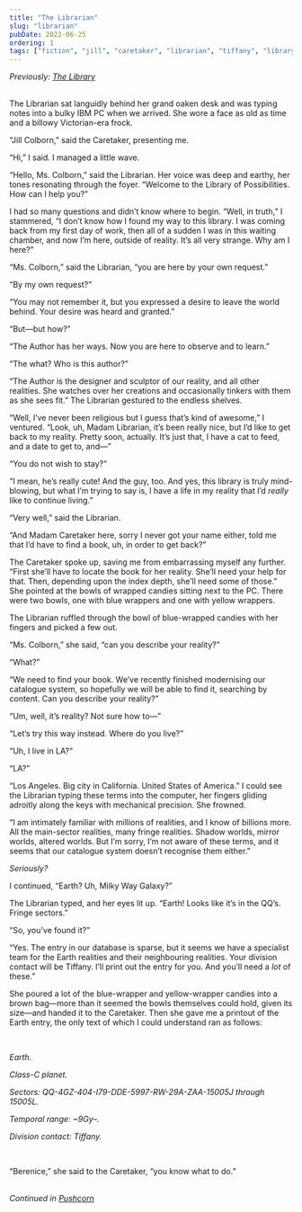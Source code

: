 ```yaml
---
title: "The Librarian"
slug: "librarian"
pubDate: 2022-06-25
ordering: 1
tags: ["fiction", "jill", "caretaker", "librarian", "tiffany", "library-of-possibilities"]
---
```


<div class="commentary">
<i>
Previously: <a href="/posts/2022/04/17/library/">The Library</a>
</i>
</div>

<br />

<span class="small-caps">The Librarian sat languidly</span> behind her grand oaken desk and was typing notes into a bulky IBM PC when we arrived. She wore a face as old as time and a billowy Victorian-era frock.

“Jill Colborn,” said the Caretaker, presenting me.

“Hi,” I said. I managed a little wave.

“Hello, Ms. Colborn,” said the Librarian. Her voice was deep and earthy, her tones resonating through the foyer. “Welcome to the Library of Possibilities. How can I help you?”

I had so many questions and didn’t know where to begin. “Well, in truth,” I stammered, “I don’t know how I found my way to this library. I was coming back from my first day of work, then all of a sudden I was in this waiting chamber, and now I’m here, outside of reality. It’s all very strange. Why am I here?”

“Ms. Colborn,” said the Librarian, “you are here by your own request.”

“By my own request?”

“You may not remember it, but you expressed a desire to leave the world behind. Your desire was heard and granted.”

“But—but how?”

“The Author has her ways. Now you are here to observe and to learn.”

“The what? Who is this author?”

“The Author is the designer and sculptor of our reality, and all other realities. She watches over her creations and occasionally tinkers with them as she sees fit.” The Librarian gestured to the endless shelves.

“Well, I’ve never been religious but I guess that’s kind of awesome,” I ventured. “Look, uh, Madam Librarian, it’s been really nice, but I’d like to get back to my reality. Pretty soon, actually. It’s just that, I have a cat to feed, and a date to get to, and—”

“You do not wish to stay?”

“I mean, he’s really cute! And the guy, too. And yes, this library is truly mind-blowing, but what I’m trying to say is, I have a life in my reality that I’d _really_ like to continue living.”

“Very well,” said the Librarian.

“And Madam Caretaker here, sorry I never got your name either, told me that I’d have to find a book, uh, in order to get back?”

The Caretaker spoke up, saving me from embarrassing myself any further. “First she’ll have to locate the book for her reality. She’ll need your help for that. Then, depending upon the index depth, she’ll need some of those.” She pointed at the bowls of wrapped candies sitting next to the PC. There were two bowls, one with blue wrappers and one with yellow wrappers.

The Librarian ruffled through the bowl of blue-wrapped candies with her fingers and picked a few out.

“Ms. Colborn,” she said, “can you describe your reality?”

“What?”

“We need to find your book. We’ve recently finished modernising our catalogue system, so hopefully we will be able to find it, searching by content. Can you describe your reality?”

“Um, well, it’s reality? Not sure how to—”

“Let’s try this way instead. Where do you live?”

“Uh, I live in LA?”

“LA?”

“Los Angeles. Big city in California. United States of America.” I could see the Librarian typing these terms into the computer, her fingers gliding adroitly along the keys with mechanical precision. She frowned.

“I am intimately familiar with millions of realities, and I know of billions more. All the main-sector realities, many fringe realities. Shadow worlds, mirror worlds, altered worlds. But I’m sorry, I’m not aware of these terms, and it seems that our catalogue system doesn’t recognise them either.”

_Seriously?_

I continued, “Earth? Uh, Milky Way Galaxy?”

The Librarian typed, and her eyes lit up. “Earth! Looks like it’s in the QQ’s. Fringe sectors.”

“So, you’ve found it?”

“Yes. The entry in our database is sparse, but it seems we have a specialist team for the Earth realities and their neighbouring realities. Your division contact will be Tiffany. I’ll print out the entry for you. And you’ll need a _lot_ of these.”

She poured a lot of the blue-wrapper and yellow-wrapper candies into a brown bag—more than it seemed the bowls themselves could hold, given its size—and handed it to the Caretaker. Then she gave me a printout of the Earth entry, the only text of which I could understand ran as follows:

<br />

<i>

Earth.

Class-C planet.

Sectors: QQ-4GZ-404-I79-DDE-5997-RW-29A-ZAA-15005J through 15005L.

Temporal range: ~9Gy–.

Division contact: Tiffany.

</i>

<br />

“Berenice,” she said to the Caretaker, “you know what to do.”

<br />

<div class="commentary">
<i>
Continued in <a href="/posts/2022/07/08/pushcorn/">Pushcorn</a>
</i>
</div>